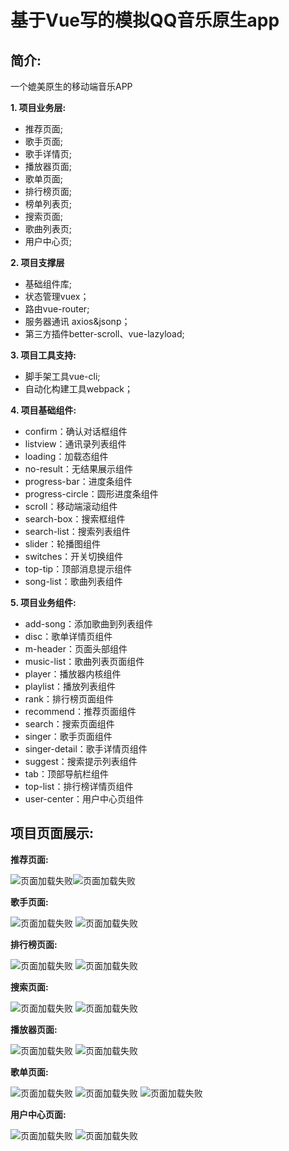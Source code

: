# 基于Vue写的模拟QQ音乐原生app

简介:
---------------
一个媲美原生的移动端音乐APP

**1. 项目业务层:**
  * 推荐页面;
  * 歌手页面;
  * 歌手详情页;
  * 播放器页面;
  * 歌单页面;
  * 排行榜页面;
  * 榜单列表页;
  * 搜索页面;
  * 歌曲列表页;
  * 用户中心页;

**2. 项目支撑层**
  * 基础组件库;
  * 状态管理vuex；
  * 路由vue-router;
  * 服务器通讯 axios&jsonp；
  * 第三方插件better-scroll、vue-lazyload;
  
**3. 项目工具支持:**
  * 脚手架工具vue-cli;
  * 自动化构建工具webpack；
    
**4. 项目基础组件:**
  * confirm：确认对话框组件
  * listview：通讯录列表组件
  * loading：加载态组件
  * no-result：无结果展示组件
  * progress-bar：进度条组件
  * progress-circle：圆形进度条组件
  * scroll：移动端滚动组件
  * search-box：搜索框组件
  * search-list：搜索列表组件
  * slider：轮播图组件
  * switches：开关切换组件
  * top-tip：顶部消息提示组件
  * song-list：歌曲列表组件
  
**5. 项目业务组件:**
  * add-song：添加歌曲到列表组件
  * disc：歌单详情页组件
  * m-header：页面头部组件
  * music-list：歌曲列表页面组件
  * player：播放器内核组件
  * playlist：播放列表组件
  * rank：排行榜页面组件
  * recommend：推荐页面组件
  * search：搜索页面组件
  * singer：歌手页面组件
  * singer-detail：歌手详情页组件
  * suggest：搜索提示列表组件
  * tab：顶部导航栏组件
  * top-list：排行榜详情页组件
  * user-center：用户中心页组件

项目页面展示:
  -------

**推荐页面:** 

  ![页面加载失败](https://github.com/z-z-w/VueMusic/blob/master/images/01.jpg)![页面加载失败](https://github.com/z-z-w/VueMusic/blob/master/images/02.jpg)


**歌手页面:**

  ![页面加载失败](https://github.com/z-z-w/VueMusic/blob/master/images/03.jpg)
  ![页面加载失败](https://github.com/z-z-w/VueMusic/blob/master/images/04.jpg)
  
**排行榜页面:** 

  ![页面加载失败](https://github.com/z-z-w/VueMusic/blob/master/images/05.jpg)
  ![页面加载失败](https://github.com/z-z-w/VueMusic/blob/master/images/06.jpg)

**搜索页面:**

  ![页面加载失败](https://github.com/z-z-w/VueMusic/blob/master/images/07.jpg)
  ![页面加载失败](https://github.com/z-z-w/VueMusic/blob/master/images/08.jpg)
  
**播放器页面:**

  ![页面加载失败](https://github.com/z-z-w/VueMusic/blob/master/images/09.jpg)
  ![页面加载失败](https://github.com/z-z-w/VueMusic/blob/master/images/10.jpg)
  
**歌单页面:** 

  ![页面加载失败](https://github.com/z-z-w/VueMusic/blob/master/images/11.jpg)
  ![页面加载失败](https://github.com/z-z-w/VueMusic/blob/master/images/12.jpg)
  ![页面加载失败](https://github.com/z-z-w/VueMusic/blob/master/images/13.jpg)

**用户中心页面:**

  ![页面加载失败](https://github.com/z-z-w/VueMusic/blob/master/images/14.jpg)
  ![页面加载失败](https://github.com/z-z-w/VueMusic/blob/master/images/15.jpg)



    

  
